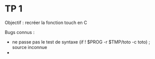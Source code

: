 # TP 1

Objectif : recréer la fonction touch en C

Bugs connus : 
<ul>
  <li>ne passe pas le test de syntaxe (if ! $PROG -r $TMP/toto -c toto) ; source inconnue</li>
  <li></li>
</ul>
